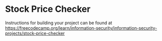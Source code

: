 # Stock Price Checker

Instructions for building your project can be found at https://freecodecamp.org/learn/information-security/information-security-projects/stock-price-checker

